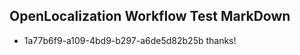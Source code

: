 ## OpenLocalization Workflow Test MarkDown
* 1a77b6f9-a109-4bd9-b297-a6de5d82b25b thanks!

<!--HONumber=Jul16_HO4-->


